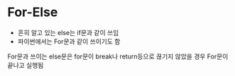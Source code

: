 # For-Else

* 흔히 알고 있는 else는 if문과 같이 쓰임
* 파이썬에서는 For문과 같이 쓰이기도 함

For문과 쓰이는 else문은 for문이 break나 return등으로 끊기지 않았을 경우 For문이 끝나고 실행됨

